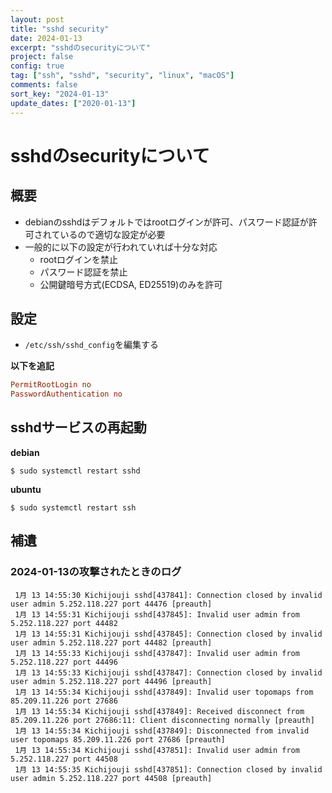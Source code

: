 ```yaml
---
layout: post
title: "sshd security"
date: 2024-01-13
excerpt: "sshdのsecurityについて"
project: false
config: true
tag: ["ssh", "sshd", "security", "linux", "macOS"]
comments: false
sort_key: "2024-01-13"
update_dates: ["2020-01-13"]
---
```


# sshdのsecurityについて

## 概要
 - debianのsshdはデフォルトではrootログインが許可、パスワード認証が許可されているので適切な設定が必要
 - 一般的に以下の設定が行われていれば十分な対応
   - rootログインを禁止
   - パスワード認証を禁止
   - 公開鍵暗号方式(ECDSA, ED25519)のみを許可

## 設定
 - `/etc/ssh/sshd_config`を編集する

**以下を追記**
```conf
PermitRootLogin no
PasswordAuthentication no
```

## sshdサービスの再起動

**debian**
```console
$ sudo systemctl restart sshd
```

**ubuntu**
```console
$ sudo systemctl restart ssh
```

## 補遺

### 2024-01-13の攻撃されたときのログ

```console
 1月 13 14:55:30 Kichijouji sshd[437841]: Connection closed by invalid user admin 5.252.118.227 port 44476 [preauth]
 1月 13 14:55:31 Kichijouji sshd[437845]: Invalid user admin from 5.252.118.227 port 44482
 1月 13 14:55:31 Kichijouji sshd[437845]: Connection closed by invalid user admin 5.252.118.227 port 44482 [preauth]
 1月 13 14:55:33 Kichijouji sshd[437847]: Invalid user admin from 5.252.118.227 port 44496
 1月 13 14:55:33 Kichijouji sshd[437847]: Connection closed by invalid user admin 5.252.118.227 port 44496 [preauth]
 1月 13 14:55:34 Kichijouji sshd[437849]: Invalid user topomaps from 85.209.11.226 port 27686
 1月 13 14:55:34 Kichijouji sshd[437849]: Received disconnect from 85.209.11.226 port 27686:11: Client disconnecting normally [preauth]
 1月 13 14:55:34 Kichijouji sshd[437849]: Disconnected from invalid user topomaps 85.209.11.226 port 27686 [preauth]
 1月 13 14:55:34 Kichijouji sshd[437851]: Invalid user admin from 5.252.118.227 port 44508
 1月 13 14:55:35 Kichijouji sshd[437851]: Connection closed by invalid user admin 5.252.118.227 port 44508 [preauth]
```
